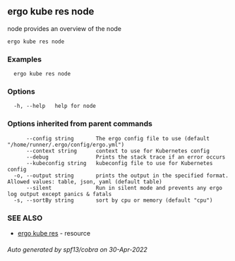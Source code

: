 ## ergo kube res node

node provides an overview of the node

```
ergo kube res node
```

### Examples

```
  ergo kube res node
```

### Options

```
  -h, --help   help for node
```

### Options inherited from parent commands

```
      --config string       The ergo config file to use (default "/home/runner/.ergo/config/ergo.yml")
      --context string      context to use for Kubernetes config
      --debug               Prints the stack trace if an error occurs
      --kubeconfig string   kubeconfig file to use for Kubernetes config
  -o, --output string       prints the output in the specified format. Allowed values: table, json, yaml (default table)
      --silent              Run in silent mode and prevents any ergo log output except panics & fatals
  -s, --sortBy string       sort by cpu or memory (default "cpu")
```

### SEE ALSO

* [ergo kube res](ergo_kube_res.md)	 - resource

###### Auto generated by spf13/cobra on 30-Apr-2022
